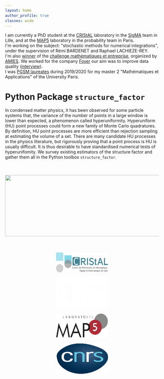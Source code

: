 ```yaml
---
layout: home
author_profile: true
classes: wide
---
```


I am currently a PhD student at the [CRIStAL](https://www.cristal.univ-lille.fr/) laboratory in the [SigMA](https://www.cristal.univ-lille.fr/?rubrique27&eid=30) team in Lille, and at the [MAP5](https://map5.mi.parisdescartes.fr/) laboratory in the probability team in Paris.\
I'm working on the subject: "stochastic methods for numerical integrations", under the supervision of Rémi BARDENET and  Raphael LACHIEZE-REY.\
I'm also [winner](https://challenge-maths.sciencesconf.org/resource/page/id/1) of the [challenge mathématiques et entreprise](https://challenge-maths.sciencesconf.org/), organized by [AMIES](https://www.agence-maths-entreprises.fr/public/pages/index.html). We worked for the company [Foyer](https://www.foyer.lu/en/homepage) our aim was to improve data quality ([interview](https://youtu.be/3IV06PqZ85s?t=403)).\
I was [PGSM laureates](https://applications.sciencesmaths-paris.fr/fr/les-laureats-du-programme-pgsm-master-850.htm) during 2019/2020 for my master 2
"Mathématiques et Applications" of the University Paris.

# Python Package `structure_factor`

In condensed matter physics, it has been observed for some particle systems that, the variance of the number of points in a large window is lower than expected, a phenomenon called hyperuniformity.
Hyperuniform (HU) point processes could form a new family of Monte Carlo quadratures.
By definition, HU point processes are more efficient than rejection sampling at estimating the volume of a set. There are many candidate HU processes in the physics literature, but rigorously proving that a point process is HU is usually difficult. It is thus desirable to have standardised numerical tests of hyperunifomity. We survey existing estimators of the structure factor and gather them all in the Python toolbox `structure_factor`.

<div align="middle" style="margin-top: 50px">
  <img src="{{ site.url }}{{ site.baseurl }}/assets/images/si_ginibre.png" alt="" style="width:770px;height:200px;">
</div>

<div align="middle" style="margin-top: 50px">

  <a href="https://www.cristal.univ-lille.fr/en"><img class='logo' alt="logo_cristal" src="assets/images/logo_cristal.png" align="bottom" style="width:170px;height:65px;"></a>

  <a href="https://www.univ-lille.fr/home/"> <img class='logo' alt="logo_ulcille2" src="assets/images/logo_ulille2.png" align="bottom" style="width:170px;height:100px;"></a>

  <a href="https://map5.mi.parisdescartes.fr/"> <img class='logo' alt="logo_alpha3" src="assets/images/logo_alpha3.png" align="bottom" style="width:170px;height:80px;"></a>

   <a href="https://u-paris.fr/en/"> <img class='logo' alt="logo_aparis" src="assets/images/logo_cnrs.png" align="bottom" style="width:170px;height:100px;"></a>

</div>
